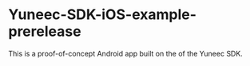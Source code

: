 # Yuneec-SDK-iOS-example-prerelease
This is a proof-of-concept Android app built on the of the Yuneec SDK.
